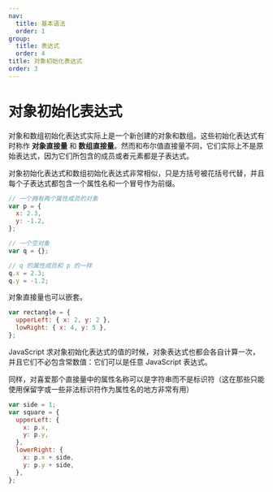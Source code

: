 ```yaml
---
nav:
  title: 基本语法
  order: 1
group:
  title: 表达式
  order: 4
title: 对象初始化表达式
order: 3
---
```


# 对象初始化表达式

对象和数组初始化表达式实际上是一个新创建的对象和数组。这些初始化表达式有时称作 **对象直接量** 和 **数组直接量**。然而和布尔值直接量不同，它们实际上不是原始表达式，因为它们所包含的成员或者元素都是子表达式。

对象初始化表达式和数组初始化表达式非常相似，只是方括号被花括号代替，并且每个子表达式都包含一个属性名和一个冒号作为前缀。

```js
// 一个拥有两个属性成员的对象
var p = {
  x: 2.3,
  y: -1.2,
};

// 一个空对象
var q = {};

// q 的属性成员和 p 的一样
q.x = 2.3;
q.y = -1.2;
```

对象直接量也可以嵌套。

```js
var rectangle = {
  upperLeft: { x: 2, y: 2 },
  lowRight: { x: 4, y: 5 },
};
```

JavaScript 求对象初始化表达式的值的时候，对象表达式也都会各自计算一次，并且它们不必包含常数值：它们可以是任意 JavaScript 表达式。

同样，对喜爱那个直接量中的属性名称可以是字符串而不是标识符（这在那些只能使用保留字或一些非法标识符作为属性名的地方非常有用）

```js
var side = 1;
var square = {
  upperLeft: {
    x: p.x,
    y: p.y,
  },
  lowerRight: {
    x: p.x + side,
    y: p.y + side,
  },
};
```
